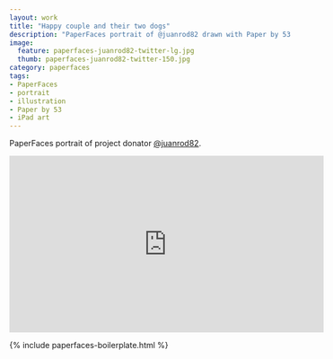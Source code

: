 ```yaml
---
layout: work
title: "Happy couple and their two dogs"
description: "PaperFaces portrait of @juanrod82 drawn with Paper by 53 on an iPad."
image: 
  feature: paperfaces-juanrod82-twitter-lg.jpg
  thumb: paperfaces-juanrod82-twitter-150.jpg
category: paperfaces
tags: 
- PaperFaces
- portrait
- illustration
- Paper by 53
- iPad art
---
```


PaperFaces portrait of project donator [@juanrod82](http://twitter.com/juanrod82).

<iframe width="560" height="315" src="http://www.youtube.com/embed/ao7naXkW72Y" frameborder="0"> </iframe>

{% include paperfaces-boilerplate.html %}